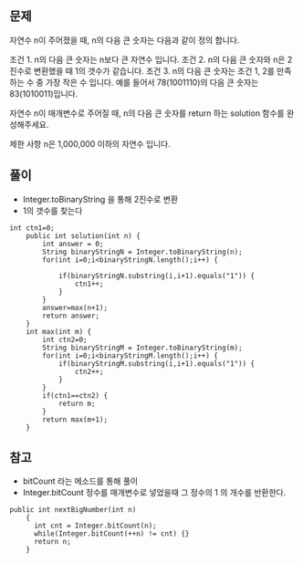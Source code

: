 

## 문제


 자연수 n이 주어졌을 때, n의 다음 큰 숫자는 다음과 같이 정의 합니다.

조건 1. n의 다음 큰 숫자는 n보다 큰 자연수 입니다.
조건 2. n의 다음 큰 숫자와 n은 2진수로 변환했을 때 1의 갯수가 같습니다.
조건 3. n의 다음 큰 숫자는 조건 1, 2를 만족하는 수 중 가장 작은 수 입니다.
예를 들어서 78(1001110)의 다음 큰 숫자는 83(1010011)입니다.

자연수 n이 매개변수로 주어질 때, n의 다음 큰 숫자를 return 하는 solution 함수를 완성해주세요.

제한 사항
n은 1,000,000 이하의 자연수 입니다.


## 풀이
* Integer.toBinaryString 을 통해 2진수로 변환
* 1의 갯수를 찾는다


```
int ctn1=0;
    public int solution(int n) {
        int answer = 0;
        String binaryStringN = Integer.toBinaryString(n);
        for(int i=0;i<binaryStringN.length();i++) {
        	
        	if(binaryStringN.substring(i,i+1).equals("1")) {
        		ctn1++;
        	}
        }
        answer=max(n+1);
        return answer;
    }
    int max(int m) {
    	int ctn2=0;
    	String binaryStringM = Integer.toBinaryString(m);
        for(int i=0;i<binaryStringM.length();i++) {
        	if(binaryStringM.substring(i,i+1).equals("1")) {
        		ctn2++;
        	}
        }
        if(ctn1==ctn2) {
        	return m;
        }
        return max(m+1);
    }
```


## 참고
* bitCount 라는 메소드를 통해 풀이
* Integer.bitCount 정수를 매개변수로 넣었을때 그 정수의 1 의 개수를 반환한다.


```
public int nextBigNumber(int n)
    {
      int cnt = Integer.bitCount(n);
      while(Integer.bitCount(++n) != cnt) {}
      return n;
    }
    
```

